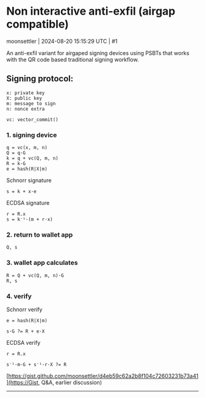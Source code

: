 # Non interactive anti-exfil (airgap compatible)

moonsettler | 2024-08-20 15:15:29 UTC | #1

An anti-exfil variant for airgaped signing devices using PSBTs that works with the QR code based traditional signing workflow.

## Signing protocol:
```
x: private key
X: public key
m: message to sign
n: nonce extra

vc: vector_commit()
```
### 1. signing device
```
q = vc(x, m, n)
Q = q·G
k = q + vc(Q, m, n)
R = k·G
e = hash(R|X|m)
```
Schnorr signature
```
s = k + x·e
```
ECDSA signature
```
r = R.x
s = k⁻¹·(m + r·x)
```
### 2. return to wallet app
```
Q, s
```
### 3. wallet app calculates
```
R = Q + vc(Q, m, n)·G
R, s
```
### 4. verify
Schnorr verify
```
e = hash(R|X|m)

s·G ?= R + e·X
```
ECDSA verify
```
r = R.x

s⁻¹·m·G + s⁻¹·r·X ?= R
```

[https://gist.github.com/moonsettler/d4eb59c62a2b8f104c72603231b73a41](https://Gist, Q&A, earlier discussion)

-------------------------

